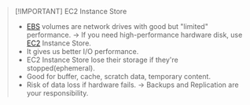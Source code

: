 
> [!IMPORTANT] EC2 Instance Store
> - [EBS](AWS/AWS%20Solutions%20Architect%20Associate%20Certification%20SAA-C03/02-EC2%20Instance%20Storage/01-EBS.md) volumes are network drives with good but "limited" performance. -> If you need high-performance hardware disk, use [EC2](AWS/Cloud%20Practitioner%20(CLF-C02)/02-Compute%20in%20the%20Cloud/04-Amazon%20Elastic%20Compute%20Cloud(EC2).md) Instance Store.
> - It gives us better I/O performance.
> - EC2 Instance Store lose their storage if they're stopped(ephemeral).
> - Good for buffer, cache, scratch data, temporary content.
> - Risk of data loss if hardware fails. -> Backups and Replication are your responsibility.
